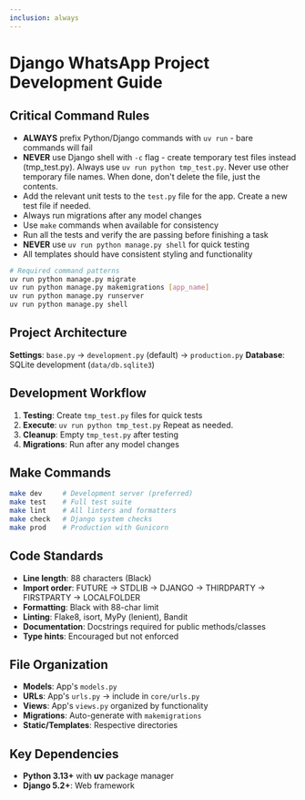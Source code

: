 ```yaml
---
inclusion: always
---
```


# Django WhatsApp Project Development Guide

## Critical Command Rules
- **ALWAYS** prefix Python/Django commands with `uv run` - bare commands will fail
- **NEVER** use Django shell with `-c` flag - create temporary test files instead (tmp_test.py). Always use `uv run python tmp_test.py`. Never use other temporary file names. When done, don't delete the file, just the contents.
- Add the relevant unit tests to the `test.py` file for the app. Create a new test file if needed.
- Always run migrations after any model changes
- Use `make` commands when available for consistency
- Run all the tests and verify the are passing before finishing a task
- **NEVER** use `uv run python manage.py shell` for quick testing
- All templates should have consistent styling and functionality

```bash
# Required command patterns
uv run python manage.py migrate
uv run python manage.py makemigrations [app_name]
uv run python manage.py runserver
uv run python manage.py shell
```

## Project Architecture
**Settings**: `base.py` → `development.py` (default) → `production.py`
**Database**: SQLite development (`data/db.sqlite3`)

## Development Workflow
1. **Testing**: Create `tmp_test.py` files for quick tests
2. **Execute**: `uv run python tmp_test.py`
Repeat as needed.
3. **Cleanup**: Empty `tmp_test.py` after testing
4. **Migrations**: Run after any model changes

## Make Commands
```bash
make dev     # Development server (preferred)
make test    # Full test suite
make lint    # All linters and formatters
make check   # Django system checks
make prod    # Production with Gunicorn
```

## Code Standards
- **Line length**: 88 characters (Black)
- **Import order**: FUTURE → STDLIB → DJANGO → THIRDPARTY → FIRSTPARTY → LOCALFOLDER
- **Formatting**: Black with 88-char limit
- **Linting**: Flake8, isort, MyPy (lenient), Bandit
- **Documentation**: Docstrings required for public methods/classes
- **Type hints**: Encouraged but not enforced

## File Organization
- **Models**: App's `models.py`
- **URLs**: App's `urls.py` → include in `core/urls.py`
- **Views**: App's `views.py` organized by functionality
- **Migrations**: Auto-generate with `makemigrations`
- **Static/Templates**: Respective directories

## Key Dependencies
- **Python 3.13+** with **uv** package manager
- **Django 5.2+**: Web framework
